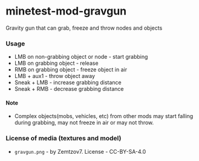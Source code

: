 # minetest-mod-gravgun
Gravity gun that can grab, freeze and throw nodes and objects
### Usage
* LMB on non-grabbing object or node - start grabbing
* LMB on grabbing object - release
* RMB on grabbing object - freeze object in air
* LMB + aux1 - throw object away
* Sneak + LMB - increase grabbing distance
* Sneak + RMB - decrease grabbing distance
#### Note
* Complex objects(mobs, vehicles, etc) from other mods may start falling during grabbing, may not freeze in air or may not throw.
### License of media (textures and model)
* `gravgun.png` - by Zemtzov7. License - CC-BY-SA-4.0
